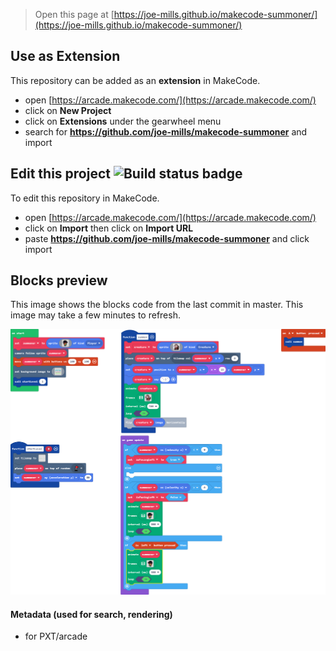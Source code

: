  


> Open this page at [https://joe-mills.github.io/makecode-summoner/](https://joe-mills.github.io/makecode-summoner/)

## Use as Extension

This repository can be added as an **extension** in MakeCode.

* open [https://arcade.makecode.com/](https://arcade.makecode.com/)
* click on **New Project**
* click on **Extensions** under the gearwheel menu
* search for **https://github.com/joe-mills/makecode-summoner** and import

## Edit this project ![Build status badge](https://github.com/joe-mills/makecode-summoner/workflows/MakeCode/badge.svg)

To edit this repository in MakeCode.

* open [https://arcade.makecode.com/](https://arcade.makecode.com/)
* click on **Import** then click on **Import URL**
* paste **https://github.com/joe-mills/makecode-summoner** and click import

## Blocks preview

This image shows the blocks code from the last commit in master.
This image may take a few minutes to refresh.

![A rendered view of the blocks](https://github.com/joe-mills/makecode-summoner/raw/master/.github/makecode/blocks.png)

#### Metadata (used for search, rendering)

* for PXT/arcade
<script src="https://makecode.com/gh-pages-embed.js"></script><script>makeCodeRender("{{ site.makecode.home_url }}", "{{ site.github.owner_name }}/{{ site.github.repository_name }}");</script>
